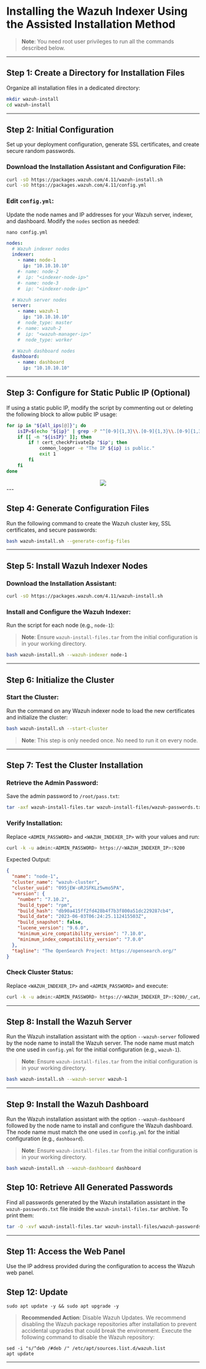 # Installing the Wazuh Indexer Using the Assisted Installation Method

> **Note**: You need root user privileges to run all the commands described below.

---

## Step 1: Create a Directory for Installation Files
Organize all installation files in a dedicated directory:

```bash
mkdir wazuh-install
cd wazuh-install
```

---

## Step 2: Initial Configuration
Set up your deployment configuration, generate SSL certificates, and create secure random passwords.

### Download the Installation Assistant and Configuration File:
```bash
curl -sO https://packages.wazuh.com/4.11/wazuh-install.sh
curl -sO https://packages.wazuh.com/4.11/config.yml
```

### Edit `config.yml`:
Update the node names and IP addresses for your Wazuh server, indexer, and dashboard. Modify the `nodes` section as needed:
```
nano config.yml
```

```yaml
nodes:
  # Wazuh indexer nodes
  indexer:
    - name: node-1
      ip: "10.10.10.10"
    #- name: node-2
    #  ip: "<indexer-node-ip>"
    #- name: node-3
    #  ip: "<indexer-node-ip>"

  # Wazuh server nodes
  server:
    - name: wazuh-1
      ip: "10.10.10.10"
    #  node_type: master
    #- name: wazuh-2
    #  ip: "<wazuh-manager-ip>"
    #  node_type: worker

  # Wazuh dashboard nodes
  dashboard:
    - name: dashboard
      ip: "10.10.10.10"
```

---

## Step 3: Configure for Static Public IP (Optional)
If using a static public IP, modify the script by commenting out or deleting the following block to allow public IP usage:

```bash
for ip in "${all_ips[@]}"; do
    isIP=$(echo "${ip}" | grep -P "^[0-9]{1,3}\\.[0-9]{1,3}\\.[0-9]{1,3}\\.[0-9]{1,3}$")
    if [[ -n "${isIP}" ]]; then
        if ! cert_checkPrivateIp "$ip"; then
            common_logger -e "The IP ${ip} is public."
            exit 1
        fi
    fi
done
```
<div align="center">
  <img src="https://github.com/user-attachments/assets/84040969-831b-414e-8843-5b35dad2308a"></img>
</div>
---

## Step 4: Generate Configuration Files
Run the following command to create the Wazuh cluster key, SSL certificates, and secure passwords:

```bash
bash wazuh-install.sh --generate-config-files
```

---

## Step 5: Install Wazuh Indexer Nodes
### Download the Installation Assistant:
```bash
curl -sO https://packages.wazuh.com/4.11/wazuh-install.sh
```

### Install and Configure the Wazuh Indexer:
Run the script for each node (e.g., `node-1`):

> **Note**: Ensure `wazuh-install-files.tar` from the initial configuration is in your working directory.

```bash
bash wazuh-install.sh --wazuh-indexer node-1
```

---

## Step 6: Initialize the Cluster
### Start the Cluster:
Run the command on any Wazuh indexer node to load the new certificates and initialize the cluster:

```bash
bash wazuh-install.sh --start-cluster
```

> **Note**: This step is only needed once. No need to run it on every node.

---

## Step 7: Test the Cluster Installation
### Retrieve the Admin Password:
Save the admin password to `/root/pass.txt`:

```bash
tar -axf wazuh-install-files.tar wazuh-install-files/wazuh-passwords.txt -O | grep -P "\'admin\'" -A 1 | tee -a /root/pass.txt
```

### Verify Installation:
Replace `<ADMIN_PASSWORD>` and `<WAZUH_INDEXER_IP>` with your values and run:

```bash
curl -k -u admin:<ADMIN_PASSWORD> https://<WAZUH_INDEXER_IP>:9200
```

Expected Output:
```json
{
  "name": "node-1",
  "cluster_name": "wazuh-cluster",
  "cluster_uuid": "095jEW-oRJSFKLz5wmo5PA",
  "version": {
    "number": "7.10.2",
    "build_type": "rpm",
    "build_hash": "db90a415ff2fd428b4f7b3f800a51dc229287cb4",
    "build_date": "2023-06-03T06:24:25.112415503Z",
    "build_snapshot": false,
    "lucene_version": "9.6.0",
    "minimum_wire_compatibility_version": "7.10.0",
    "minimum_index_compatibility_version": "7.0.0"
  },
  "tagline": "The OpenSearch Project: https://opensearch.org/"
}
```

### Check Cluster Status:
Replace `<WAZUH_INDEXER_IP>` and `<ADMIN_PASSWORD>` and execute:

```bash
curl -k -u admin:<ADMIN_PASSWORD> https://<WAZUH_INDEXER_IP>:9200/_cat/nodes?v
```

---

## Step 8: Install the Wazuh Server
Run the Wazuh installation assistant with the option `--wazuh-server` followed by the node name to install the Wazuh server. The node name must match the one used in `config.yml` for the initial configuration (e.g., `wazuh-1`).

> **Note**: Ensure `wazuh-install-files.tar` from the initial configuration is in your working directory.

```bash
bash wazuh-install.sh --wazuh-server wazuh-1
```

---

## Step 9: Install the Wazuh Dashboard
Run the Wazuh installation assistant with the option `--wazuh-dashboard` followed by the node name to install and configure the Wazuh dashboard. The node name must match the one used in `config.yml` for the initial configuration (e.g., `dashboard`).

> **Note**: Ensure `wazuh-install-files.tar` from the initial configuration is in your working directory.

```bash
bash wazuh-install.sh --wazuh-dashboard dashboard
```

## Step 10: Retrieve All Generated Passwords
Find all passwords generated by the Wazuh installation assistant in the `wazuh-passwords.txt` file inside the `wazuh-install-files.tar` archive. To print them:

```bash
tar -O -xvf wazuh-install-files.tar wazuh-install-files/wazuh-passwords.txt | tee -a /root/pass.txt
```

---

## Step 11: Access the Web Panel
Use the IP address provided during the configuration to access the Wazuh web panel.

## Step 12: Update
```
sudo apt update -y && sudo apt upgrade -y
```
> **Recommended Action**: Disable Wazuh Updates.
> We recommend disabling the Wazuh package repositories after installation to prevent accidental upgrades that could break the environment.
> Execute the following command to disable the Wazuh repository:

```
sed -i "s/^deb /#deb /" /etc/apt/sources.list.d/wazuh.list
apt update
```
---
